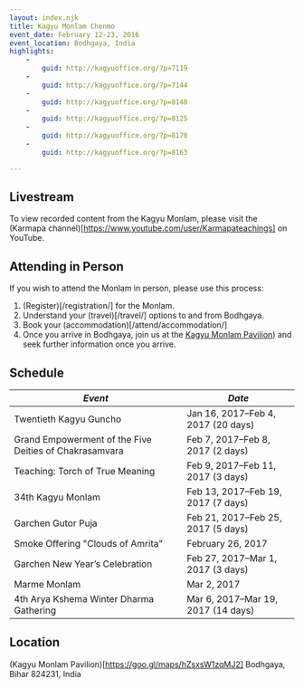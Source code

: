 ```yaml
---
layout: index.njk
title: Kagyu Monlam Chenmo
event_date: February 12-23, 2016
event_location: Bodhgaya, India
highlights:
    -
        guid: http://kagyuoffice.org/?p=7119
    -
        guid: http://kagyuoffice.org/?p=7144
    -
        guid: http://kagyuoffice.org/?p=8148
    -
        guid: http://kagyuoffice.org/?p=8125
    -
        guid: http://kagyuoffice.org/?p=8170
    -
        guid: http://kagyuoffice.org/?p=8163

---
```


## Livestream
To view recorded content from the Kagyu Monlam, please visit the (Karmapa channel)[https://www.youtube.com/user/Karmapateachings] on YouTube.

## Attending in Person
If you wish to attend the Monlam in person, please use this process:

  1. (Register)[/registration/] for the Monlam. 
  1. Understand your (travel)[/travel/] options to and from Bodhgaya.
  1. Book your (accommodation)[/attend/accommodation/]
  1. Once you arrive in Bodhgaya, join us at the <a href="https://goo.gl/maps/hZsxsW1zqMJ2">Kagyu Monlam Pavilion</a>) and seek further information once you arrive. 


## Schedule
|*Event*|*Date*|
|---|---|
|Twentieth Kagyu Guncho|Jan 16, 2017&ndash;Feb 4, 2017 (20 days)|
|Grand Empowerment of the Five Deities of Chakrasamvara|Feb 7, 2017&ndash;Feb 8, 2017 (2 days)|
|Teaching: Torch of True Meaning|Feb 9, 2017&ndash;Feb 11, 2017 (3 days)|
|34th Kagyu Monlam|Feb 13, 2017&ndash;Feb 19, 2017 (7 days)|
|Garchen Gutor Puja|Feb 21, 2017&ndash;Feb 25, 2017 (5 days)|
|Smoke Offering "Clouds of Amrita"|February 26, 2017|
|Garchen New Year’s Celebration|Feb 27, 2017&ndash;Mar 1, 2017 (3 days)|
|Marme Monlam|Mar 2, 2017|
|4th Arya Kshema Winter Dharma Gathering|Mar 6, 2017&ndash;Mar 19, 2017 (14 days)|

## Location
(Kagyu Monlam Pavilion)[https://goo.gl/maps/hZsxsW1zqMJ2]
Bodhgaya, Bihar 824231, India
